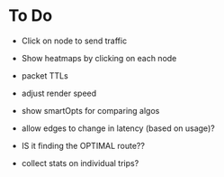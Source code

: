 # To Do

 - Click on node to send traffic
 - Show heatmaps by clicking on each node
 - packet TTLs

 - adjust render speed

 - show smartOpts for comparing algos
 - allow edges to change in latency (based on usage)?

 - IS it finding the OPTIMAL route??
 - collect stats on individual trips?
